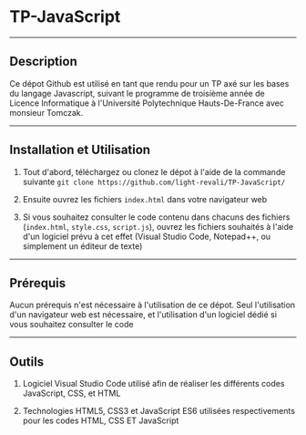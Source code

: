 # TP-JavaScript

---

## Description

Ce dépot Github est utilisé en tant que rendu pour un TP axé sur les bases du langage Javascript, suivant le programme de troisième année de Licence Informatique à l'Université Polytechnique Hauts-De-France avec monsieur Tomczak.

---

## Installation et Utilisation

1. Tout d'abord, téléchargez ou clonez le dépot à l'aide de la commande suivante
   ```git clone https://github.com/light-revali/TP-JavaScript/```
   
2. Ensuite ouvrez les fichiers ```index.html``` dans votre navigateur web

3. Si vous souhaitez consulter le code contenu dans chacuns des fichiers (```index.html```, ```style.css```, ```script.js```), ouvrez les fichiers souhaités à l'aide d'un logiciel prévu à cet effet (Visual Studio Code, Notepad++, ou simplement un éditeur de texte)

---

## Prérequis

Aucun prérequis n'est nécessaire à l'utilisation de ce dépot. Seul l'utilisation d'un navigateur web est nécessaire, et l'utilisation d'un logiciel dédié si vous souhaitez consulter le code

---

## Outils

1. Logiciel Visual Studio Code utilisé afin de réaliser les différents codes JavaScript, CSS, et HTML

2. Technologies HTML5, CSS3 et JavaScript ES6 utilisées respectivements pour les codes HTML, CSS ET JavaScript
